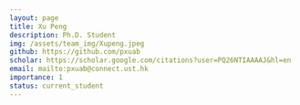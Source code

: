 ```yaml
---
layout: page
title: Xu Peng
description: Ph.D. Student
img: /assets/team_img/Xupeng.jpeg
github: https://github.com/pxuab
scholar: https://scholar.google.com/citations?user=PQ26NTIAAAAJ&hl=en
email: mailto:pxuab@connect.ust.hk
importance: 1
status: current_student
---
```

